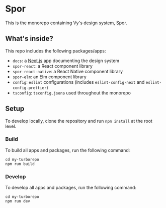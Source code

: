 # Spor

This is the monorepo containing Vy's design system, Spor.

## What's inside?

This repo includes the following packages/apps:

- `docs`: a [Next.js](https://nextjs.org) app documenting the design system
- `spor-react`: a React component library
- `spor-react-native`: a React Native component library
- `spor-elm`: an Elm component library
- `config`: `eslint` configurations (includes `eslint-config-next` and `eslint-config-prettier`)
- `tsconfig`: `tsconfig.json`s used throughout the monorepo

## Setup

To develop locally, clone the repository and run `npm install` at the root level.

### Build

To build all apps and packages, run the following command:

```
cd my-turborepo
npm run build
```

### Develop

To develop all apps and packages, run the following command:

```
cd my-turborepo
npm run dev
```

